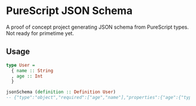 PureScript JSON Schema
======================
A proof of concept project generating JSON schema from PureScript types. Not
ready for primetime yet.

Usage
-----
```purescript
type User =
  { name :: String
  , age :: Int
  }

jsonSchema (definition :: Definition User)
-- {"type":"object","required":["age","name"],"properties":{"age":{"type":"integer"},"name":{"type":"string"}}}
```
